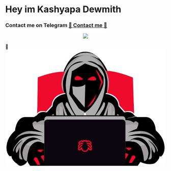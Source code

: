 # Hey im Kashyapa Dewmith
### Contact me on Telegram [🎹 Contact me 🎸](https://t.me/IMkashyapaa)
<p align="center">
  <img src="https://telegra.ph/file/73422b014dca50b1023e6.jpg">
</p>
💖
<img src="https://raw.githubusercontent.com/rixon-cochi/rixon-cochi/main/IMG/Hack-This-SIte-Basic-9-ngr-5QXatUvRfM.gif">
